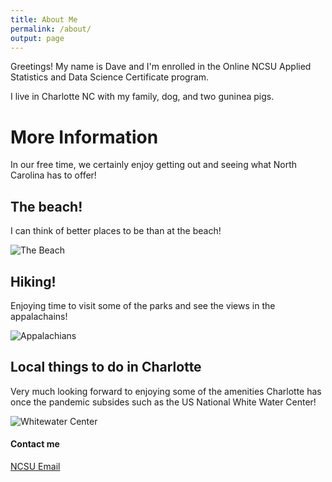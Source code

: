 ```yaml
---
title: About Me
permalink: /about/
output: page
---
```


Greetings!  My name is Dave and I'm enrolled in the Online NCSU Applied Statistics and Data Science Certificate program.

I live in Charlotte NC with my family, dog, and two guninea pigs.

# More Information 

In our free time, we certainly enjoy getting out and seeing what North Carolina has to offer!

## The beach!

I can think of better places to be than at the beach!

![The Beach]("https://thisisraleigh.com/wp-content/uploads/2020/08/things-to-do-in-obx.jpg")

## Hiking!

Enjoying time to visit some of the parks and see the views in the appalachains!

![Appalachians]("https://lp-cms-production.imgix.net/2019-06/GettyImages-163642367_super.jpg?auto=format&fit=crop&ixlib=react-8.6.4&h=520&w=1312&q=75&dpr=1")

## Local things to do in Charlotte

Very much looking forward to enjoying some of the amenities Charlotte has once the pandemic subsides such as the US National White Water Center!

![Whitewater Center]("https://d2j8c2rj2f9b78.cloudfront.net/uploads/us-national-whitewater-center/MA_LaborDay-1168.jpg")

#### Contact me

[NCSU Email](dberger2@NCSU.edu)
